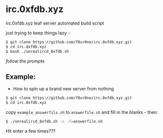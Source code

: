 # irc.0xfdb.xyz
irc.0xfdb.xyz leaf server automated build script

just trying to keep things lazy -

```bash
$ git clone https://github.com/f0ur0ne/irc.0xfdb.xyz.git
$ cd irc.0xfdb.xyz
$ bash ./unrealircd_0xfdb.sh
```

*follow the prompts*


## Example:

- How to spin up a brand new server from nothing

```bash
$ git clone https://github.com/f0ur0ne/irc.0xfdb.xyz.git
$ cd irc.0xfdb.xyz
```
copy `example_answerfils.sh` to `answerfile.sh` and fill in the blanks - then:

```bash
$ ./unrealircd_0xfdb.sh -n -f=answerfile.sh
```

Hit enter a few times???
